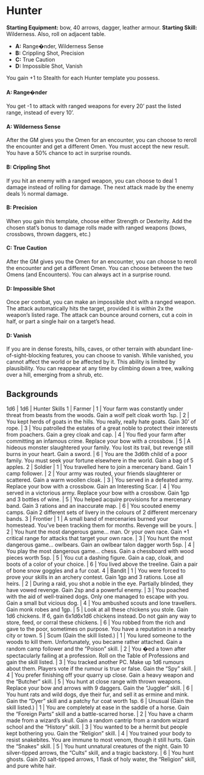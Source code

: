# Hunter

**Starting Equipment:** bow, 40 arrows, dagger, leather armour.
**Starting Skill:** Wilderness. Also, roll on adjacent table.

- **A:** Range�nder, Wilderness Sense
- **B:** Crippling Shot, Precision
- **C:** True Caution
- **D:** Impossible Shot, Vanish

You gain +1 to Stealth for each Hunter template you possess.

#### A: Range�nder
You get -1 to attack with ranged weapons for every 20’ past the
listed range, instead of every 10’.
#### A: Wilderness Sense
After the GM gives you the Omen for an encounter, you can
choose to reroll the encounter and get a different Omen. You
must accept the new result. You have a 50% chance to act in
surprise rounds.
#### B: Crippling Shot
If you hit an enemy with a ranged weapon, you can choose to
deal 1 damage instead of rolling for damage. The next attack
made by the enemy deals ½ normal damage.
#### B: Precision
When you gain this template, choose either Strength or
Dexterity. Add the chosen stat’s bonus to damage rolls made
with ranged weapons (bows, crossbows, thrown daggers, etc.)
#### C: True Caution
After the GM gives you the Omen for an encounter, you can
choose to reroll the encounter and get a different Omen. You can
choose between the two Omens (and Encounters). You can
always act in a surprise round.
#### D: Impossible Shot
Once per combat, you can make an impossible shot with a
ranged weapon. The attack automatically hits the target,
provided it is within 2x the weapon’s listed rage. The attack can
bounce around corners, cut a coin in half, or part a single hair on
a target’s head.
#### D: Vanish
If you are in dense forests, hills, caves, or other terrain with
abundant line-of-sight-blocking features, you can choose to
vanish. While vanished, you cannot affect the world or be
affected by it. This ability is limited by plausibility. You can
reappear at any time by climbing down a tree, walking over a hill,
emerging from a shrub, etc.

## Backgrounds

1d6 | 1d6 | Hunter Skills
1 | Farmer
| 1 | Your farm was constantly under threat from beasts from the woods. Gain a wolf pelt cloak worth 1sp.
| 2 | You kept herds of goats in the hills. You really, really hate goats.  Gain 30’ of rope.
| 3 | You patrolled the estates of a great noble to protect their interests from poachers. Gain a grey cloak and cap.
| 4 | You fled your farm after committing an infamous crime. Replace your bow with a crossbow.
| 5 | A hideous monster slaughtered your family. You lost its trail, but revenge still burns in your heart. Gain a sword.
| 6 | You are the 3d6th child of a poor family. You must seek your fortune elsewhere in the world. Gain a bag of 5 apples.
2 | Soldier
| 1 | You travelled here to join a mercenary band. Gain 1 camp follower.
| 2 | Your army was routed, your friends slaughterer or scattered.  Gain a warm woollen cloak.
| 3 | You served in a defeated army. Replace your bow with a crossbow. Gain an Interesting Scar.
| 4 | You served in a victorious army. Replace your bow with a crossbow. Gain 1gp and 3 bottles of wine.
| 5 | You helped acquire provisions for a mercenary band. Gain 3 rations and an inaccurate map.
| 6 | You scouted enemy camps. Gain 2 different sets of livery in the colours of 2 different mercenary bands.
3 | Frontier
| 1 | A small band of mercenaries burned your homestead. You’ve been tracking them for months. Revenge will be yours.
| 2 | You hunt the most dangerous game... man. Or your own race.  Gain +1 critical range for attacks that target your own race.
| 3 | You hunt the most dangerous game... owlbears. Gain an owlbear talon dagger worth 5sp.
| 4 | You play the most dangerous game... chess. Gain a chessboard with wood pieces worth 5sp.
| 5 | You cut a dashing figure. Gain a cap, cloak, and boots of a color of your choice.
| 6 | You lived above the treeline. Gain a pair of bone snow goggles and a fur coat.
4 | Bandit
| 1 | You were forced to prove your skills in an archery contest. Gain 1gp and 3 rations. Lose all heirs.
| 2 | During a raid, you shot a noble in the eye. Partially blinded, they have vowed revenge. Gain 2sp and a powerful enemy.
| 3 | You poached with the aid of well-trained dogs. Only one managed to escape with you. Gain a small but vicious dog.
| 4 | You ambushed scouts and lone travellers. Gain monk robes and 1gp.
| 5 | Look at all these chickens you stole. Gain 1d6 chickens. If 6, gain 6x1d6x1d6 chickens instead. Do not gain any way to store, feed, or corral these chickens.
| 6 | You robbed from the rich and gave to the poor, sometimes on purpose. You have a reputation in a nearby city or town.
5 | Scum (Gain the skill listed.)
| 1 | You lured someone to the woods to kill them. Unfortunately, you became rather attached. Gain a random camp follower and the “Poison” skill.
| 2 | You �ed a town after spectacularly failing at a profession. Roll on the Table of Professions and gain the skill listed.
| 3 | You tracked another PC. Make up 1d6 rumours about them.  Players vote if the rumour is true or false. Gain the “Spy” skill.
| 4 | You prefer finishing off your quarry up close. Gain a heavy weapon and the “Butcher” skill.
| 5 | You hunt at close range with thrown weapons. Replace your bow and arrows with 9 daggers. Gain the “Juggler” skill.
| 6 | You hunt rats and wild dogs, dye their fur, and sell it as ermine and mink. Gain the “Dyer” skill and a patchy fur coat worth 1sp.
6 | Unusual (Gain the skill listed.)
| 1 | You are completely at ease in the saddle of a horse. Gain the “Foreign Parts” skill and a battle-scarred horse.
| 2 | You have a charm made from a wizard’s skull. Gain a random cantrip from a random wizard school and the “History” skill.
| 3 | You wanted to be a hermit but people kept bothering you. Gain the “Religion” skill.
| 4 | You trained your body to resist snakebites. You are immune to most venom, though it still hurts. Gain the “Snakes” skill.
| 5 | You hunt unnatural creatures of the night. Gain 10 silver-tipped arrows, the “Cults” skill, and a tragic backstory.
| 6 | You hunt ghosts. Gain 20 salt-tipped arrows, 1 flask of holy water, the “Religion” skill, and pure white hair.
